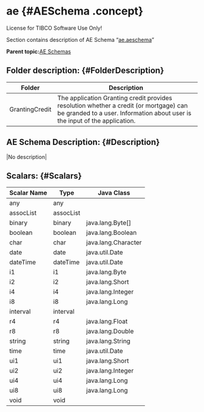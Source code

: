 # ae {#AESchema .concept}

License for TIBCO Software Use Only!

Section contains description of AE Schema “[ae.aeschema](ae.aeschema)”

**Parent topic:**[AE Schemas](../../../projects/GrantingCredit/common/aeschema.md)

## Folder description: {#FolderDescription}

|Folder|Description|
|------|-----------|
|GrantingCredit|The application Granting credit provides resolution whether a credit \(or mortgage\) can be granded to a user. Information about user is the input of the application.|

## AE Schema Description: {#Description}

|No description|

## Scalars: {#Scalars}

|Scalar Name|Type|Java Class|
|-----------|----|----------|
|any|any| |
|assocList|assocList| |
|binary|binary|java.lang.Byte\[\]|
|boolean|boolean|java.lang.Boolean|
|char|char|java.lang.Character|
|date|date|java.util.Date|
|dateTime|dateTime|java.util.Date|
|i1|i1|java.lang.Byte|
|i2|i2|java.lang.Short|
|i4|i4|java.lang.Integer|
|i8|i8|java.lang.Long|
|interval|interval| |
|r4|r4|java.lang.Float|
|r8|r8|java.lang.Double|
|string|string|java.lang.String|
|time|time|java.util.Date|
|ui1|ui1|java.lang.Short|
|ui2|ui2|java.lang.Integer|
|ui4|ui4|java.lang.Long|
|ui8|ui8|java.lang.Long|
|void|void| |

